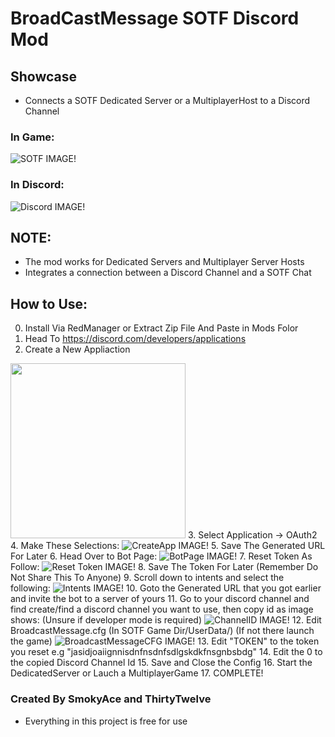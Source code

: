 # BroadCastMessage SOTF Discord Mod
## Showcase
- Connects a SOTF Dedicated Server or a MultiplayerHost to a Discord Channel
### In Game:
 ![SOTF IMAGE!](https://i.imgur.com/BVZSr1u.png)
### In Discord:
 ![Discord IMAGE!](https://imgur.com/gTXSmRf.png)
 

## NOTE:
- The mod works for Dedicated Servers and Multiplayer Server Hosts
- Integrates a connection between a Discord Channel and a SOTF Chat

## How to Use:
0. Install Via RedManager or Extract Zip File And Paste in Mods Folor
1. Head To https://discord.com/developers/applications
2. Create a New Appliaction
<!---
![CreateApp IMAGE!](https://imgur.com/IruCrUj.png)
--->
<img src="https://imgur.com/IruCrUj.png" height="280"></img>
3. Select Application -> OAuth2
4. Make These Selections:
![CreateApp IMAGE!](https://imgur.com/ULYzxKS.png)
5. Save The Generated URL For Later
6. Head Over to Bot Page:
![BotPage IMAGE!](https://imgur.com/8ct5N9u.png)
7. Reset Token As Follow:
![Reset Token IMAGE!](https://imgur.com/pw0EzQB.png)
8. Save The Token For Later (Remember Do Not Share This To Anyone)
9. Scroll down to intents and select the following:
![Intents IMAGE!](https://imgur.com/R6k1q5w.png)
10. Goto the Generated URL that you got earlier and invite the bot to a server of yours
11. Go to your discord channel and find create/find a discord channel you want to use, then copy id as image shows:
	(Unsure if developer mode is required)
![ChannelID IMAGE!](https://imgur.com/Ccc18gq.png)
12. Edit BroadcastMessage.cfg (In SOTF Game Dir/UserData/) (If not there launch the game)
![BroadcastMessageCFG IMAGE!](https://imgur.com/tg3Ma3D.png)
13. Edit "TOKEN" to the token you reset e.g "jasidjoaiignnisdnfnsdnfsdlgskdkfnsgnbsbdg"
14. Edit the 0 to the copied Discord Channel Id
15. Save and Close the Config
16. Start the DedicatedServer or Lauch a MultiplayerGame
17. COMPLETE!

### Created By SmokyAce and ThirtyTwelve
- Everything in this project is free for use